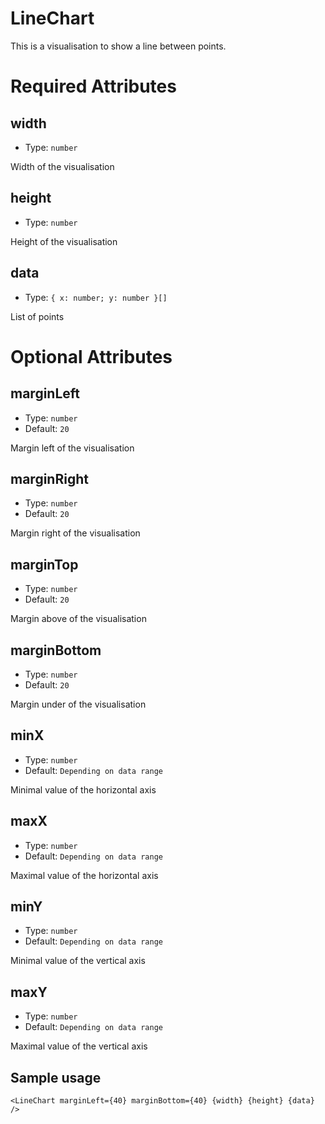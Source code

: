 # LineChart

This is a visualisation to show a line between points.

# Required Attributes

## width

- Type: `number`

Width of the visualisation

## height

- Type: `number`

Height of the visualisation

## data

- Type: `{ x: number; y: number }[]`

List of points

# Optional Attributes

## marginLeft

- Type: `number`
- Default: `20`

Margin left of the visualisation

## marginRight

- Type: `number`
- Default: `20`

Margin right of the visualisation

## marginTop

- Type: `number`
- Default: `20`

Margin above of the visualisation

## marginBottom

- Type: `number`
- Default: `20`

Margin under of the visualisation

## minX

- Type: `number`
- Default: `Depending on data range`

Minimal value of the horizontal axis

## maxX

- Type: `number`
- Default: `Depending on data range`

Maximal value of the horizontal axis

## minY

- Type: `number`
- Default: `Depending on data range`

Minimal value of the vertical axis

## maxY

- Type: `number`
- Default: `Depending on data range`

Maximal value of the vertical axis

## Sample usage

```svelte
<LineChart marginLeft={40} marginBottom={40} {width} {height} {data} />
```
